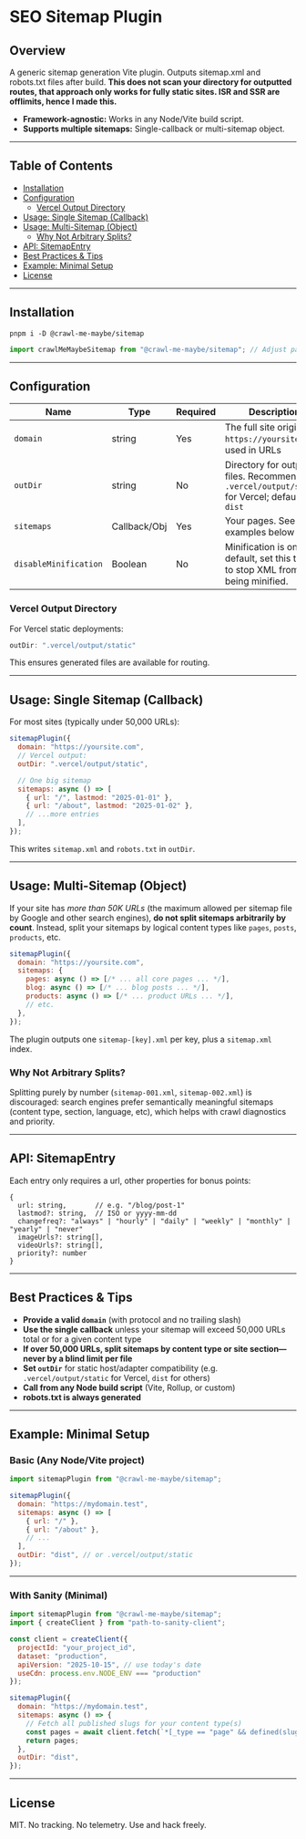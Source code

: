 # SEO Sitemap Plugin



## Overview
A generic sitemap generation Vite plugin. Outputs sitemap.xml and robots.txt files after build.
**This does not scan your directory for outputted routes, that approach only works for fully static sites. ISR and SSR are offlimits, hence I made this.**

- **Framework-agnostic:** Works in any Node/Vite build script. 
- **Supports multiple sitemaps:** Single-callback or multi-sitemap object.

---

## Table of Contents

- [Installation](#installation)
- [Configuration](#configuration)
  - [Vercel Output Directory](#vercel-output-directory)
- [Usage: Single Sitemap (Callback)](#usage-single-sitemap-callback)
- [Usage: Multi-Sitemap (Object)](#usage-multi-sitemap-object)
  - [Why Not Arbitrary Splits?](#why-not-arbitrary-splits)
- [API: SitemapEntry](#api-sitemapentry)
- [Best Practices & Tips](#best-practices--tips)
- [Example: Minimal Setup](#example-minimal-setup)
- [License](#license)

---

## Installation

```
pnpm i -D @crawl-me-maybe/sitemap
```

```js
import crawlMeMaybeSitemap from "@crawl-me-maybe/sitemap"; // Adjust path as needed
```

---

## Configuration

| Name      | Type     | Required | Description                                                         |
|-----------|----------|----------|---------------------------------------------------------------------|
| `domain`    | string   | Yes      | The full site origin (e.g. `https://yoursite.com`); used in URLs    |
| `outDir`   | string   | No       | Directory for output files. Recommend `.vercel/output/static` for Vercel; defaults to `dist` |
| `sitemaps`  | Callback/Obj | Yes  | Your pages. See usage examples below                                |
| `disableMinification` | Boolean | No | Minification is on by default, set this to true to stop XML from being minified. |


### Vercel Output Directory
For Vercel static deployments:
```js
outDir: ".vercel/output/static"
```
This ensures generated files are available for routing.

---

## Usage: Single Sitemap (Callback)
For most sites (typically under 50,000 URLs):
```js
sitemapPlugin({
  domain: "https://yoursite.com",
  // Vercel output:
  outDir: ".vercel/output/static",

  // One big sitemap
  sitemaps: async () => [
    { url: "/", lastmod: "2025-01-01" },
    { url: "/about", lastmod: "2025-01-02" },
    // ...more entries
  ],
});
```
This writes `sitemap.xml` and `robots.txt` in `outDir`.

---

## Usage: Multi-Sitemap (Object)
If your site has *more than 50K URLs* (the maximum allowed per sitemap file by Google and other search engines), **do not split sitemaps arbitrarily by count**. Instead, split your sitemaps by logical content types like `pages`, `posts`, `products`, etc.

```js
sitemapPlugin({
  domain: "https://yoursite.com",
  sitemaps: {
    pages: async () => [/* ... all core pages ... */],
    blog: async () => [/* ... blog posts ... */],
    products: async () => [/* ... product URLs ... */],
    // etc.
  },
});
```
The plugin outputs one `sitemap-[key].xml` per key, plus a `sitemap.xml` index.


### Why Not Arbitrary Splits?
Splitting purely by number (`sitemap-001.xml`, `sitemap-002.xml`) is discouraged: search engines prefer semantically meaningful sitemaps (content type, section, language, etc), which helps with crawl diagnostics and priority.

---

## API: SitemapEntry
Each entry only requires a url, other properties for bonus points:
```
{
  url: string,       // e.g. "/blog/post-1"
  lastmod?: string,  // ISO or yyyy-mm-dd
  changefreq?: "always" | "hourly" | "daily" | "weekly" | "monthly" | "yearly" | "never"
  imageUrls?: string[], 
  videoUrls?: string[], 
  priority?: number
}
```

---

## Best Practices & Tips
- **Provide a valid `domain`** (with protocol and no trailing slash)
- **Use the single callback** unless your sitemap will exceed 50,000 URLs total or for a given content type
- **If over 50,000 URLs, split sitemaps by content type or site section—never by a blind limit per file**
- **Set `outDir`** for static host/adapter compatibility (e.g. `.vercel/output/static` for Vercel, `dist` for others)
- **Call from any Node build script** (Vite, Rollup, or custom)
- **robots.txt is always generated**

---

## Example: Minimal Setup

### Basic (Any Node/Vite project)
```js
import sitemapPlugin from "@crawl-me-maybe/sitemap";

sitemapPlugin({
  domain: "https://mydomain.test",
  sitemaps: async () => [
    { url: "/" },
    { url: "/about" },
    // ...
  ],
  outDir: "dist", // or .vercel/output/static
});
```

---

### With Sanity (Minimal)


```js
import sitemapPlugin from "@crawl-me-maybe/sitemap";
import { createClient } from "path-to-sanity-client";

const client = createClient({
  projectId: "your_project_id",
  dataset: "production",
  apiVersion: "2025-10-15", // use today's date
  useCdn: process.env.NODE_ENV === "production"
});

sitemapPlugin({
  domain: "https://mydomain.test",
  sitemaps: async () => {
    // Fetch all published slugs for your content type(s)
    const pages = await client.fetch(`*[_type == "page" && defined(slug.current)]{ "url": "/" + slug.current }`);
    return pages;
  },
  outDir: "dist",
});
```


---

## License
MIT. No tracking. No telemetry. Use and hack freely.
